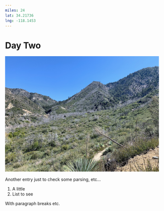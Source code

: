 ```yaml
---
miles: 24
lat: 34.21736
lng: -118.1453
---
```


# Day Two

![](2019-04-09.jpg)

Another entry just to check some parsing, etc…

1. A little
2. List to see

With paragraph breaks etc.